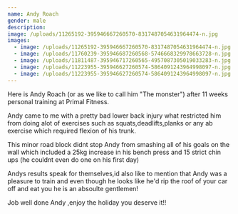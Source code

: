 ```yaml
---
name: Andy Roach
gender: male
description:
image: /uploads/11265192-395946667260570-8317487054631964474-n.jpg
images:
  - image: /uploads/11265192-395946667260570-8317487054631964474-n.jpg
  - image: /uploads/11760239-395946687260568-5746668329978663728-n.jpg
  - image: /uploads/11811487-395946717260565-4957087305019033283-n.jpg
  - image: /uploads/11223955-395946627260574-5864091243964998097-n.jpg
  - image: /uploads/11223955-395946627260574-5864091243964998097-n.jpg
---
```



Here is Andy Roach (or as we like to call him "The monster") after 11 weeks personal training at Primal Fitness.

Andy came to me with a pretty bad lower back injury what restricted him from doing alot of exercises such as squats,deadlifts,planks or any ab exercise which required flexion of his trunk.

This minor road block didnt stop Andy from smashing all of his goals on the wall which included a 25kg increase in his bench press and 15 strict chin ups (he couldnt even do one on his first day)

Andys results speak for themselves,id also like to mention that Andy was a pleasure to train and even though he looks like he'd rip the roof of your car off and eat you he is an absoulte gentlemen!

Job well done Andy ,enjoy the holiday you deserve it!!&nbsp;